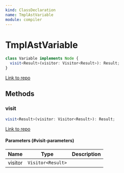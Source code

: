 ```yaml
---
kind: ClassDeclaration
name: TmplAstVariable
module: compiler
---
```


# TmplAstVariable

```ts
class Variable implements Node {
  visit<Result>(visitor: Visitor<Result>): Result;
}
```

[Link to repo](https://github.com/timdeschryver/angular/blob/master/packages/compiler/src/render3/r3_ast.ts#L117-L124)

## Methods

### visit

```ts
visit<Result>(visitor: Visitor<Result>): Result;
```

[Link to repo](https://github.com/timdeschryver/angular/blob/master/packages/compiler/src/render3/r3_ast.ts#L121-L123)

#### Parameters (#visit-parameters)

| Name    | Type              | Description |
| ------- | ----------------- | ----------- |
| visitor | `Visitor<Result>` |             |
